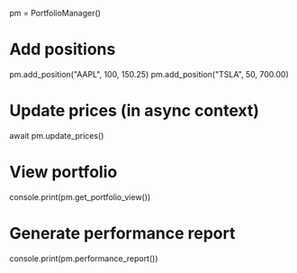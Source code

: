 pm = PortfolioManager()

# Add positions
pm.add_position("AAPL", 100, 150.25)
pm.add_position("TSLA", 50, 700.00)

# Update prices (in async context)
await pm.update_prices()

# View portfolio
console.print(pm.get_portfolio_view())

# Generate performance report
console.print(pm.performance_report())